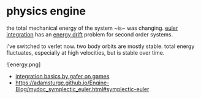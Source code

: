 # physics engine

the total mechanical energy of the system ~is~ was changing. [euler integration](https://en.wikipedia.org/wiki/Euler_method)
has an [energy drift](https://en.wikipedia.org/wiki/Energy_drift) problem for
second order systems.


i've switched to verlet now. two body orbits are mostly stable. total energy fluctuates,
especially at high velocities, but is stable over time.

![energy.png]

- [integration basics by gafer on games](https://gafferongames.com/post/integration_basics/)
- https://adamsturge.github.io/Engine-Blog/mydoc_symplectic_euler.html#symplectic-euler

